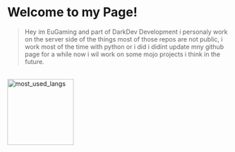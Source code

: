 <h1>Welcome to my Page!</h1>

<blockquote> Hey im EuGaming and part of DarkDev Development i personaly work on the server side of the things most of those repos are not public, i work most of the time with python or i did i didint update mny github page for a while now i wil work on some mojo projects i think in the future.</blockquote>

<br>
  <img src="https://github-readme-stats.vercel.app/api/top-langs/?username=satanaelcode&layout=compact&langs_count=4&bg_color=ffffff00&text_color=a742f5&count_private=false&hide_border=false" height="150" alt="most_used_langs">

</br>
